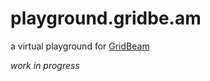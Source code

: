 # playground.gridbe.am

a virtual playground for [GridBeam](http://gridbeam.com)

_work in progress_

